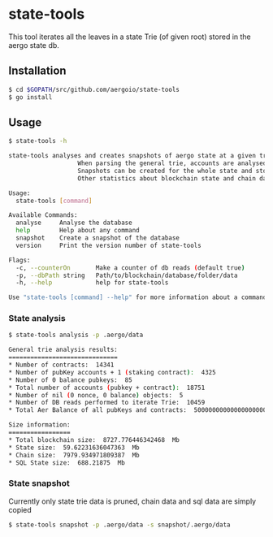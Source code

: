 # state-tools

This tool iterates all the leaves in a state Trie (of given root) stored in the aergo state db.


## Installation


```sh
$ cd $GOPATH/src/github.com/aergoio/state-tools
$ go install
```

## Usage

```sh
$ state-tools -h       

state-tools analyses and creates snapshots of aergo state at a given trie root
                   When parsing the general trie, accounts are analysed to count all account types and balances.
                   Snapshots can be created for the whole state and stored in a new database.
                   Other statistics about blockchain state and chain data size are also provided.

Usage:
  state-tools [command]

Available Commands:
  analyse     Analyse the database
  help        Help about any command
  snapshot    Create a snapshot of the database
  version     Print the version number of state-tools

Flags:
  -c, --counterOn       Make a counter of db reads (default true)
  -p, --dbPath string   Path/to/blockchain/database/folder/data
  -h, --help            help for state-tools

Use "state-tools [command] --help" for more information about a command.
```

### State analysis
```sh
$ state-tools analysis -p .aergo/data

General trie analysis results:
==============================
* Number of contracts:  14341
* Number of pubKey accounts + 1 (staking contract):  4325
* Number of 0 balance pubkeys:  85
* Total number of accounts (pubkey + contract):  18751
* Number of nil (0 nonce, 0 balance) objects:  5
* Number of DB reads performed to iterate Trie:  10459
* Total Aer Balance of all pubKeys and contracts:  500000000000000000000000000

Size information:
=================
* Total blockchain size:  8727.776446342468  Mb
* State size:  59.62231636047363  Mb
* Chain size:  7979.934971809387  Mb
* SQL State size:  688.21875  Mb
```

### State snapshot
Currently only state trie data is pruned, chain data and sql data are simply copied
```sh
$ state-tools snapshot -p .aergo/data -s snapshot/.aergo/data
```